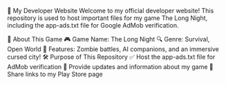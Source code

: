 📌 My Developer Website
Welcome to my official developer website! This repository is used to host important files for my game The Long Night, including the app-ads.txt file for Google AdMob verification.

🚀 About This Game
🎮 Game Name: The Long Night
🔍 Genre: Survival, Open World
🏹 Features: Zombie battles, AI companions, and an immersive cursed city!
🛠️ Purpose of This Repository
✅ Host the app-ads.txt file for AdMob verification
📢 Provide updates and information about my game
🔗 Share links to my Play Store page
